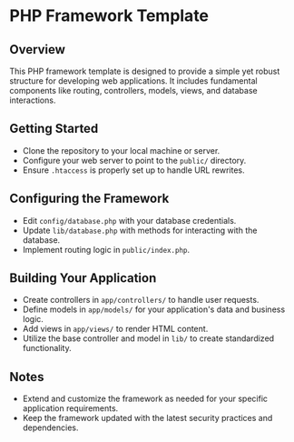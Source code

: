 # PHP Framework Template

## Overview
This PHP framework template is designed to provide a simple yet robust structure for developing web applications. It includes fundamental components like routing, controllers, models, views, and database interactions.

## Getting Started
- Clone the repository to your local machine or server.
- Configure your web server to point to the `public/` directory.
- Ensure `.htaccess` is properly set up to handle URL rewrites.

## Configuring the Framework
- Edit `config/database.php` with your database credentials.
- Update `lib/database.php` with methods for interacting with the database.
- Implement routing logic in `public/index.php`.

## Building Your Application
- Create controllers in `app/controllers/` to handle user requests.
- Define models in `app/models/` for your application's data and business logic.
- Add views in `app/views/` to render HTML content.
- Utilize the base controller and model in `lib/` to create standardized functionality.

## Notes
- Extend and customize the framework as needed for your specific application requirements.
- Keep the framework updated with the latest security practices and dependencies.
